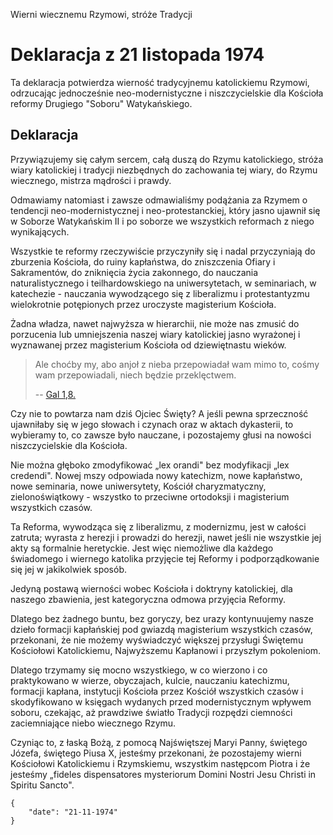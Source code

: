 Wierni wiecznemu Rzymowi, stróże Tradycji

# Deklaracja z 21 listopada 1974

Ta deklaracja potwierdza wierność tradycyjnemu katolickiemu Rzymowi, odrzucając 
jednocześnie neo-modernistyczne i niszczycielskie dla Kościoła reformy Drugiego 
"Soboru" Watykańskiego.

## Deklaracja

Przywiązujemy się całym sercem, całą duszą do Rzymu katolickiego, stróża wiary 
katolickiej i tradycji niezbędnych do zachowania tej wiary, do Rzymu wiecznego, 
mistrza mądrości i prawdy.

Odmawiamy natomiast i zawsze odmawialiśmy podążania za Rzymem o tendencji 
neo-modernistycznej i neo-protestanckiej, który jasno ujawnił się w Soborze 
Watykańskim II i po soborze we wszystkich reformach z niego wynikających.

Wszystkie te reformy rzeczywiście przyczyniły się i nadal przyczyniają do 
zburzenia Kościoła, do ruiny kapłaństwa, do zniszczenia Ofiary i Sakramentów, 
do zniknięcia życia zakonnego, do nauczania naturalistycznego i teilhardowskiego 
na uniwersytetach, w seminariach, w katechezie - nauczania wywodzącego się z 
liberalizmu i protestantyzmu wielokrotnie potępionych przez uroczyste magisterium 
Kościoła.

Żadna władza, nawet najwyższa w hierarchii, nie może nas zmusić do porzucenia 
lub umniejszenia naszej wiary katolickiej jasno wyrażonej i wyznawanej przez 
magisterium Kościoła od dziewiętnastu wieków.

> Ale choćby my, abo anjoł z nieba przepowiadał wam mimo to, cośmy wam 
> przepowiadali, niech będzie przeklęctwem.
> 
> -- [Gal 1,8.](https://biblia-online.pl/Porownaj/Wersety/JakubaWujka/List-do-Galatow/1/8)

Czy nie to powtarza nam dziś Ojciec Święty? A jeśli pewna sprzeczność ujawniłaby 
się w jego słowach i czynach oraz w aktach dykasterii, to wybieramy to, co zawsze 
było nauczane, i pozostajemy głusi na nowości niszczycielskie dla Kościoła.

Nie można głęboko zmodyfikować „lex orandi" bez modyfikacji „lex credendi". 
Nowej mszy odpowiada nowy katechizm, nowe kapłaństwo, nowe seminaria, nowe 
uniwersytety, Kościół charyzmatyczny, zielonoświątkowy - wszystko to przeciwne 
ortodoksji i magisterium wszystkich czasów.

Ta Reforma, wywodząca się z liberalizmu, z modernizmu, jest w całości zatruta; 
wyrasta z herezji i prowadzi do herezji, nawet jeśli nie wszystkie jej akty są 
formalnie heretyckie. Jest więc niemożliwe dla każdego świadomego i wiernego 
katolika przyjęcie tej Reformy i podporządkowanie się jej w jakikolwiek sposób.

Jedyną postawą wierności wobec Kościoła i doktryny katolickiej, dla naszego 
zbawienia, jest kategoryczna odmowa przyjęcia Reformy.

Dlatego bez żadnego buntu, bez goryczy, bez urazy kontynuujemy nasze dzieło 
formacji kapłańskiej pod gwiazdą magisterium wszystkich czasów, przekonani, 
że nie możemy wyświadczyć większej przysługi Świętemu Kościołowi Katolickiemu, 
Najwyższemu Kapłanowi i przyszłym pokoleniom.

Dlatego trzymamy się mocno wszystkiego, w co wierzono i co praktykowano w wierze, 
obyczajach, kulcie, nauczaniu katechizmu, formacji kapłana, instytucji Kościoła 
przez Kościół wszystkich czasów i skodyfikowano w księgach wydanych przed 
modernistycznym wpływem soboru, czekając, aż prawdziwe światło Tradycji rozpędzi 
ciemności zaciemniające niebo wiecznego Rzymu.

Czyniąc to, z łaską Bożą, z pomocą Najświętszej Maryi Panny, świętego Józefa, 
świętego Piusa X, jesteśmy przekonani, że pozostajemy wierni Kościołowi 
Katolickiemu i Rzymskiemu, wszystkim następcom Piotra i że jesteśmy „fideles 
dispensatores mysteriorum Domini Nostri Jesu Christi in Spiritu Sancto".

```
{
    "date": "21-11-1974"
}
```
